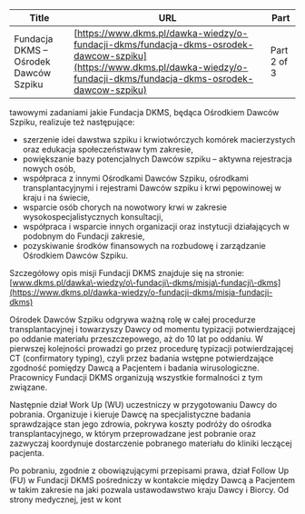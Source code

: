 | **Title**       | **URL**           | **Part**              |
|-----------------|-------------------|-----------------------|
| Fundacja DKMS – Ośrodek Dawców Szpiku         | [https://www.dkms.pl/dawka-wiedzy/o-fundacji-dkms/fundacja-dkms-osrodek-dawcow-szpiku](https://www.dkms.pl/dawka-wiedzy/o-fundacji-dkms/fundacja-dkms-osrodek-dawcow-szpiku)    | Part 2 of 3          |

tawowymi zadaniami jakie Fundacja DKMS, będąca Ośrodkiem Dawców Szpiku, realizuje też następujące:


* szerzenie idei dawstwa szpiku i krwiotwórczych komórek macierzystych oraz edukacja społeczeństwaw tym zakresie,
* powiększanie bazy potencjalnych Dawców szpiku – aktywna rejestracja nowych osób,
* współpraca z innymi Ośrodkami Dawców Szpiku, ośrodkami transplantacyjnymi i rejestrami Dawców szpiku i krwi pępowinowej w kraju i na świecie,
* wsparcie osób chorych na nowotwory krwi w zakresie wysokospecjalistycznych konsultacji,
* współpraca i wsparcie innych organizacji oraz instytucji działających w podobnym do Fundacji zakresie,
* pozyskiwanie środków finansowych na rozbudowę i zarządzanie Ośrodkiem Dawców Szpiku.


Szczegółowy opis misji Fundacji DKMS znajduje się na stronie: [www.dkms.pl/dawka\-wiedzy/o\-fundacji\-dkms/misja\-fundacji\-dkms](https://www.dkms.pl/dawka-wiedzy/o-fundacji-dkms/misja-fundacji-dkms)



Ośrodek Dawców Szpiku odgrywa ważną rolę w całej procedurze transplantacyjnej i towarzyszy Dawcy od momentu typizacji potwierdzającej po oddanie materiału przeszczepowego, aż do 10 lat po oddaniu. W pierwszej kolejności prowadzi go przez procedurę typizacji potwierdzającej CT (confirmatory typing), czyli przez badania wstępne potwierdzające zgodność pomiędzy Dawcą a Pacjentem i badania wirusologiczne. Pracownicy Fundacji DKMS organizują wszystkie formalności z tym związane. 


Następnie dział Work Up (WU) uczestniczy w przygotowaniu Dawcy do pobrania. Organizuje i kieruje Dawcę na specjalistyczne badania sprawdzające stan jego zdrowia, pokrywa koszty podróży do ośrodka transplantacyjnego, w którym przeprowadzane jest pobranie oraz zazwyczaj koordynuje dostarczenie pobranego materiału do kliniki leczącej pacjenta. 


Po pobraniu, zgodnie z obowiązującymi przepisami prawa, dział Follow Up (FU) w Fundacji DKMS pośredniczy w kontakcie między Dawcą a Pacjentem w takim zakresie na jaki pozwala ustawodawstwo kraju Dawcy i Biorcy. Od strony medycznej, jest w kont